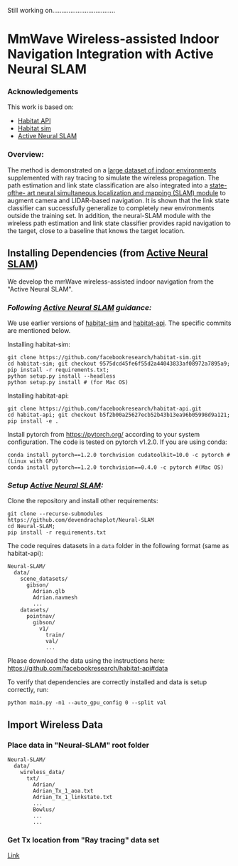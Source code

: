 Still working on...................................
# MmWave Wireless-assisted Indoor Navigation Integration with Active Neural SLAM

### Acknowledgements
This work is based on:
* [Habitat API](https://github.com/facebookresearch/habitat-api)
* [Habitat sim](https://github.com/facebookresearch/habitat-sim)
* [Active Neural SLAM](https://github.com/devendrachaplot/Neural-SLAM)

### Overview:
The method is demonstrated on a
[large dataset of indoor environments](http://gibsonenv.stanford.edu/database/) 
supplemented with ray
tracing to simulate the wireless propagation. The path estimation
and link state classification are also integrated into a [state-ofthe-
art neural simultaneous localization and mapping (SLAM)
module](https://arxiv.org/abs/2004.05155)
to augment camera and LIDAR-based navigation. It is
shown that the link state classifier can successfully generalize to
completely new environments outside the training set. In addition,
the neural-SLAM module with the wireless path estimation and
link state classifier provides rapid navigation to the target, close
to a baseline that knows the target location.

## Installing Dependencies (from [Active Neural SLAM](https://github.com/devendrachaplot/Neural-SLAM))
We develop the mmWave wireless-assisted indoor navigation from the "Active Neural SLAM".

### <em>Following [Active Neural SLAM](https://github.com/devendrachaplot/Neural-SLAM) guidance:</em>
  
We use earlier versions of [habitat-sim](https://github.com/facebookresearch/habitat-sim) and [habitat-api](https://github.com/facebookresearch/habitat-api). The specific commits are mentioned below.

Installing habitat-sim:
```
git clone https://github.com/facebookresearch/habitat-sim.git
cd habitat-sim; git checkout 9575dcd45fe6f55d2a44043833af08972a7895a9; 
pip install -r requirements.txt; 
python setup.py install --headless
python setup.py install # (for Mac OS)
```

Installing habitat-api:
```
git clone https://github.com/facebookresearch/habitat-api.git
cd habitat-api; git checkout b5f2b00a25627ecb52b43b13ea96b05998d9a121; 
pip install -e .
```

Install pytorch from https://pytorch.org/ according to your system configuration. The code is tested on pytorch v1.2.0. If you are using conda:
```
conda install pytorch==1.2.0 torchvision cudatoolkit=10.0 -c pytorch #(Linux with GPU)
conda install pytorch==1.2.0 torchvision==0.4.0 -c pytorch #(Mac OS)
```

### <em> Setup [Active Neural SLAM](https://github.com/devendrachaplot/Neural-SLAM):</em>
Clone the repository and install other requirements:
```
git clone --recurse-submodules https://github.com/devendrachaplot/Neural-SLAM
cd Neural-SLAM;
pip install -r requirements.txt
```

The code requires datasets in a `data` folder in the following format (same as habitat-api):
```
Neural-SLAM/
  data/
    scene_datasets/
      gibson/
        Adrian.glb
        Adrian.navmesh
        ...
    datasets/
      pointnav/
        gibson/
          v1/
            train/
            val/
            ...
```
Please download the data using the instructions here: https://github.com/facebookresearch/habitat-api#data

To verify that dependencies are correctly installed and data is setup correctly, run:
```
python main.py -n1 --auto_gpu_config 0 --split val
```

## Import Wireless Data
### Place data in "Neural-SLAM" root folder 
```
Neural-SLAM/
  data/
    wireless_data/
      txt/
        Adrian/
        Adrian_Tx_1_aoa.txt
        Adrian_Tx_1_linkstate.txt
        ...
        Bowlus/
        ...
        ...
```
### Get Tx location from "Ray tracing" data set
[Link](https://github.com/nyu-wireless/mmwRobotNav/tree/main/indoor_ray_tracing/data/tx_position)


